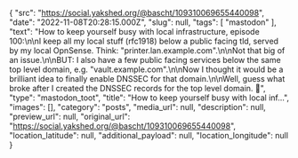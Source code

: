 {
  "src": "https://social.yakshed.org/@bascht/109310069655440098",
  "date": "2022-11-08T20:28:15.000Z",
  "slug": null,
  "tags": [
    "mastodon"
  ],
  "text": "How to keep yourself busy with local infrastructure, episode 100:\n\nI keep all my local stuff (rfc1918) below a public facing tld, served by my local OpnSense. Think: \"printer.lan.example.com\".\n\nNot that big of an issue.\n\nBUT: I also have a few public facing services below the same top level domain, e.g. \"vault.example.com\".\n\nNow I thought it would be a brilliant idea to finally enable DNSSEC for that domain.\n\nWell, guess what broke after I created the DNSSEC records for the top level domain. 🤕",
  "type": "mastodon_toot",
  "title": "How to keep yourself busy with local inf…",
  "images": [],
  "category": "posts",
  "media_url": null,
  "description": null,
  "preview_url": null,
  "original_url": "https://social.yakshed.org/@bascht/109310069655440098",
  "location_latitude": null,
  "additional_payload": null,
  "location_longitude": null
}